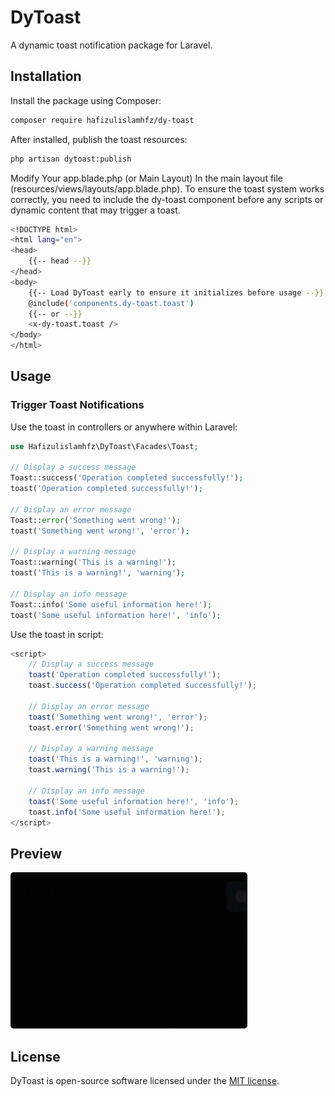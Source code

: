 # DyToast

A dynamic toast notification package for Laravel.
## Installation

Install the package using Composer:

```bash
composer require hafizulislamhfz/dy-toast
```

After installed, publish the toast resources:

```bash
php artisan dytoast:publish
```

Modify Your app.blade.php (or Main Layout)
In the main layout file (resources/views/layouts/app.blade.php). To ensure the toast system works correctly, you need to include the dy-toast component before any scripts or dynamic content that may trigger a toast.

```bash
<!DOCTYPE html>
<html lang="en">
<head>
    {{-- head --}}
</head>
<body>
    {{-- Load DyToast early to ensure it initializes before usage --}}
    @include('components.dy-toast.toast')
    {{-- or --}}
    <x-dy-toast.toast />
</body>
</html>
```

## Usage

### Trigger Toast Notifications

Use the toast in controllers or anywhere within Laravel:

```php
use Hafizulislamhfz\DyToast\Facades\Toast;

// Display a success message
Toast::success('Operation completed successfully!');
toast('Operation completed successfully!');

// Display an error message
Toast::error('Something went wrong!');
toast('Something went wrong!', 'error');

// Display a warning message
Toast::warning('This is a warning!');
toast('This is a warning!', 'warning');

// Display an info message
Toast::info('Some useful information here!');
toast('Some useful information here!', 'info');

```

Use the toast in script:

```js
<script>
    // Display a success message
    toast('Operation completed successfully!');
    toast.success('Operation completed successfully!');

    // Display an error message
    toast('Something went wrong!', 'error');
    toast.error('Something went wrong!');

    // Display a warning message
    toast('This is a warning!', 'warning');
    toast.warning('This is a warning!');

    // Display an info message
    toast('Some useful information here!', 'info');
    toast.info('Some useful information here!');
</script>
```

## Preview
<img height="250" src="./art/preview.gif"  alt="DyToast Preview" style="border-radius: 5px;">

## License

DyToast is open-source software licensed under the [MIT license](LICENSE).
